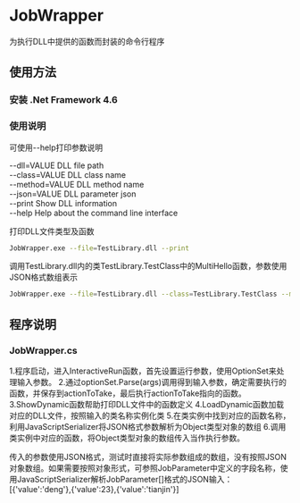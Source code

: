 # JobWrapper
为执行DLL中提供的函数而封装的命令行程序

## 使用方法
### 安装 .Net Framework 4.6

### 使用说明
可使用--help打印参数说明

   --dll=VALUE               DLL file path                        
   --class=VALUE             DLL class name                       
   --method=VALUE            DLL method name                      
   --json=VALUE              DLL parameter json                    
   --print                   Show DLL information                 
   --help                    Help about the command line interface


打印DLL文件类型及函数
```bash
JobWrapper.exe --file=TestLibrary.dll --print
```

调用TestLibrary.dll内的类TestLibrary.TestClass中的MultiHello函数，参数使用JSON格式数组表示
```bash
JobWrapper.exe --file=TestLibrary.dll --class=TestLibrary.TestClass --method=MultiHello --json=['deng',30,'tianjin']
```

## 程序说明
### JobWrapper.cs
1.程序启动，进入InteractiveRun函数，首先设置运行参数，使用OptionSet来处理输入参数。
2.通过optionSet.Parse(args)调用得到输入参数，确定需要执行的函数，并保存到actionToTake，最后执行actionToTake指向的函数。
3.ShowDynamic函数帮助打印DLL文件中的函数定义
4.LoadDynamic函数加载对应的DLL文件，按照输入的类名称实例化类
5.在类实例中找到对应的函数名称，利用JavaScriptSerializer将JSON格式参数解析为Object类型对象的数组
6.调用类实例中对应的函数，将Object类型对象的数组传入当作执行参数。

传入的参数使用JSON格式，测试时直接将实际参数组成的数组，没有按照JSON对象数组。如果需要按照对象形式，可参照JobParameter中定义的字段名称，使用JavaScriptSerializer解析JobParameter[]格式的JSON输入：
[{'value':'deng'},{'value':23},{'value':'tianjin'}]